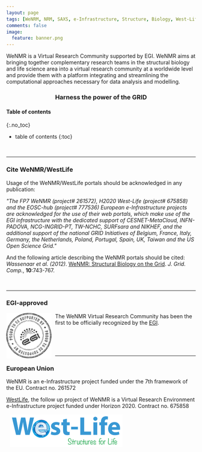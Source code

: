 ```yaml
---
layout: page
tags: [WeNRM, NRM, SAXS, e-Infrastructure, Structure, Biology, West-Life, EU, EGI, 7framework, Grid]
comments: false
image:
  feature: banner.png
---
```


WeNMR  is a Virtual Research Community supported by EGI. WeNMR aims at bringing together complementary research teams in the structural biology and life science area into a virtual research community at a worldwide level and provide them with a platform integrating and streamlining the computational approaches necessary for data analysis and modelling.

<div style="text-align:center; width:100%;">
  <h3>Harness the power of the GRID</h3>
</div>

#### Table of contents
{:.no_toc}
* table of contents
{:toc}

<br>
<HR>

### Cite WeNMR/WestLife

Usage of the WeNMR/WestLife portals should be acknowledged in any publication:

*"The FP7 WeNMR (project# 261572), H2020 West-Life (project# 675858) and the EOSC-hub (project# 777536) European e-Infrastructure projects are acknowledged for the use of their web portals, which make use of the EGI infrastructure with the dedicated support of CESNET-MetaCloud, INFN-PADOVA, NCG-INGRID-PT, TW-NCHC, SURFsara and NIKHEF, and the additional support of the national GRID Initiatives of Belgium, France, Italy, Germany, the Netherlands, Poland, Portugal, Spain, UK, Taiwan and the US Open Science Grid."*

And the following article describing the WeNMR portals should be cited:
<br>
*Wassenaar et al. (2012)*. <a href="http://link.springer.com/article/10.1007%2Fs10723-012-9246-z" target="_blank">WeNMR: Structural Biology on the Grid</a>. *J. Grid. Comp.*, **10**:743-767.

<br>
<HR>


### EGI-approved

<div style="width:120px; height:120px; float:left; padding-right: 10px; padding-bottom:15px;">
  <img src="/images/egi-stamp.png" alt="EGI approved" title="EGI approved"/>
</div>
The WeNMR Virtual Research Community has been the first to be officially recognized by the <a href="http://www.egi.eu/" target="_blank">EGI</a>.

<br><br><br>
<HR>


### European Union

WeNMR is an e-Infrastructure project funded under the 7th framework of the EU. Contract no. 261572

<a href="http://www.west-life.eu/" target="_blank">WestLife</a>, the follow up project of WeNMR is a Virtual Research Environment e-Infrastructure project funded under Horizon 2020. Contract no. 675858

<img src="/images/West-Life_logo.png" alt="West-Life logo" title="West-Life logo" style="padding-left: 10px;"/>
